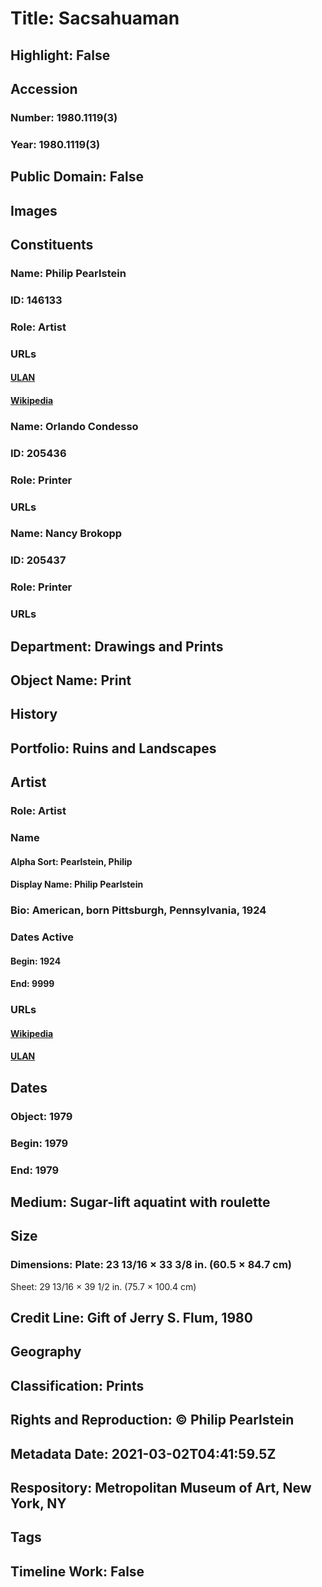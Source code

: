 # Title: Sacsahuaman
## Highlight: False
## Accession
### Number: 1980.1119(3)
### Year: 1980.1119(3)
## Public Domain: False
## Images
## Constituents
### Name: Philip Pearlstein
### ID: 146133
### Role: Artist
### URLs
#### [ULAN](http://vocab.getty.edu/page/ulan/500011988)
#### [Wikipedia](https://www.wikidata.org/wiki/Q708763)
### Name: Orlando Condesso
### ID: 205436
### Role: Printer
### URLs
### Name: Nancy Brokopp
### ID: 205437
### Role: Printer
### URLs
## Department: Drawings and Prints
## Object Name: Print
## History
## Portfolio: Ruins and Landscapes
## Artist
### Role: Artist
### Name
#### Alpha Sort: Pearlstein, Philip
#### Display Name: Philip Pearlstein
### Bio: American, born Pittsburgh, Pennsylvania, 1924
### Dates Active
#### Begin: 1924
#### End: 9999
### URLs
#### [Wikipedia](https://www.wikidata.org/wiki/Q708763)
#### [ULAN](http://vocab.getty.edu/page/ulan/500011988)
## Dates
### Object: 1979
### Begin: 1979
### End: 1979
## Medium: Sugar-lift aquatint with roulette
## Size
### Dimensions: Plate: 23 13/16 × 33 3/8 in. (60.5 × 84.7 cm)
Sheet: 29 13/16 × 39 1/2 in. (75.7 × 100.4 cm)
## Credit Line: Gift of Jerry S. Flum, 1980
## Geography
## Classification: Prints
## Rights and Reproduction: © Philip Pearlstein
## Metadata Date: 2021-03-02T04:41:59.5Z
## Respository: Metropolitan Museum of Art, New York, NY
## Tags
## Timeline Work: False